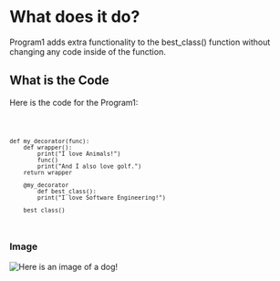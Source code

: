 # What does it do?
Program1 adds extra functionality to the best_class() function without changing any code inside of the function. 

## What is the Code
Here is the code for the Program1:

<code> 

    def my_decorator(func):
        def wrapper():
            print("I love Animals!")
            func()
            print("And I also love golf.")
        return wrapper

        @my_decorator
            def best_class():
            print("I love Software Engineering!")

        best_class() 
        
</code>

### Image

![Here is an image of a dog!](https://www.startpage.com/av/proxy-image?piurl=https%3A%2F%2Fbreedingbusiness.com%2Fwp-content%2Fuploads%2F2021%2F07%2Fcutest-small-white-dog-breeds.jpg&sp=1739248672T34c83ad7a5be93ec17d1bf9ffdbe68a4f0c1f1f277e0a1f7af0e14b5dfaadc6b)
